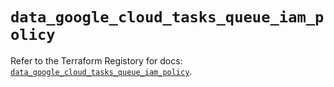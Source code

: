 # `data_google_cloud_tasks_queue_iam_policy`

Refer to the Terraform Registory for docs: [`data_google_cloud_tasks_queue_iam_policy`](https://registry.terraform.io/providers/hashicorp/google-beta/4.73.2/docs/data-sources/google_cloud_tasks_queue_iam_policy).
